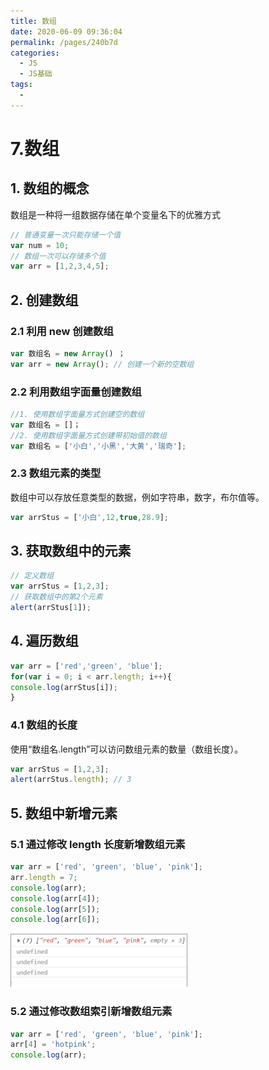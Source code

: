 ```yaml
---
title: 数组
date: 2020-06-09 09:36:04
permalink: /pages/240b7d
categories: 
  - JS
  - JS基础
tags: 
  - 
---
```

# 7.数组

## 1. 数组的概念

数组是一种将一组数据存储在单个变量名下的优雅方式
```js
// 普通变量一次只能存储一个值
var num = 10;
// 数组一次可以存储多个值
var arr = [1,2,3,4,5];
```
## 2. 创建数组
### 2.1 利用 new 创建数组

```js
var 数组名 = new Array() ；
var arr = new Array(); // 创建一个新的空数组
```
### 2.2 利用数组字面量创建数组
```js
//1. 使用数组字面量方式创建空的数组
var 数组名 = []；
//2. 使用数组字面量方式创建带初始值的数组
var 数组名 = ['小白','小黑','大黄','瑞奇'];
```

### 2.3 数组元素的类型

数组中可以存放任意类型的数据，例如字符串，数字，布尔值等。
```js
var arrStus = ['小白',12,true,28.9];
```

## 3. 获取数组中的元素

```js
// 定义数组
var arrStus = [1,2,3];
// 获取数组中的第2个元素
alert(arrStus[1]);
```
## 4. 遍历数组
```js
var arr = ['red','green', 'blue'];
for(var i = 0; i < arr.length; i++){
console.log(arrStus[i]);
}
```
###  4.1 数组的长度

使用“数组名.length”可以访问数组元素的数量（数组长度）。

```js
var arrStus = [1,2,3];
alert(arrStus.length); // 3
```

## 5. 数组中新增元素

### 5.1 通过修改 length 长度新增数组元素
```js
var arr = ['red', 'green', 'blue', 'pink'];
arr.length = 7;
console.log(arr);
console.log(arr[4]);
console.log(arr[5]);
console.log(arr[6]);
```

![j15](../img/j15.png)

### 5.2 通过修改数组索引新增数组元素

```js
var arr = ['red', 'green', 'blue', 'pink'];
arr[4] = 'hotpink';
console.log(arr);
```

